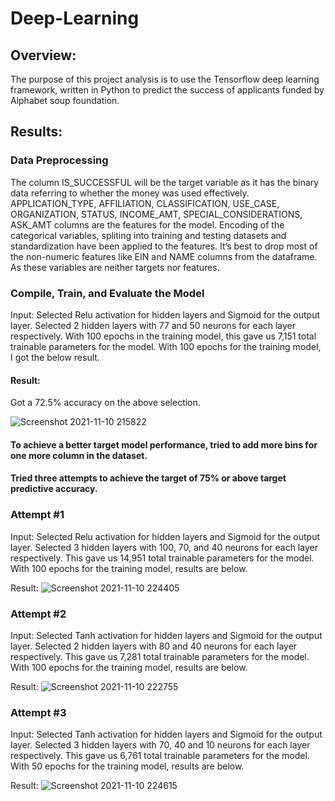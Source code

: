 # Deep-Learning

## Overview:

The purpose of this project analysis is to use the Tensorflow deep learning framework, written in Python to predict the success of applicants funded by Alphabet soup foundation. 

## Results:

### Data Preprocessing

The column IS_SUCCESSFUL will be the target variable as it has the binary data referring to whether the money was used effectively. 
APPLICATION_TYPE, AFFILIATION, CLASSIFICATION, USE_CASE, ORGANIZATION, STATUS, INCOME_AMT, SPECIAL_CONSIDERATIONS, ASK_AMT columns are the features for the model.
Encoding of the categorical variables, spliting into training and testing datasets and standardization have been applied to the features.
It’s best to drop most of the non-numeric features like EIN and NAME columns from the dataframe. As these variables are neither targets nor features.

### Compile, Train, and Evaluate the Model
Input:
Selected Relu activation for hidden layers and Sigmoid for the output layer. Selected 2 hidden layers with 77 and 50 neurons for each layer respectively. With 100 epochs in the training model, this gave us 7,151 total trainable parameters for the model. With 100 epochs for the training model, I got the below result. 

#### Result:
Got a 72.5% accuracy on the above selection.

![Screenshot 2021-11-10 215822](https://user-images.githubusercontent.com/81407869/141245904-5ba8dde9-ce23-4207-a57c-bf0b0623b7ac.jpg)

#### To achieve a better target model performance, tried to add more bins for one more column in the dataset. 
#### Tried three attempts to achieve the target of 75% or above target predictive accuracy.

### Attempt #1
Input:
Selected Relu activation for hidden layers and Sigmoid for the output layer. Selected 3 hidden layers with 100, 70, and 40 neurons for each layer respectively. This gave us 14,951 total trainable parameters for the model. With 100 epochs for the training model, results are below. 

Result:
![Screenshot 2021-11-10 224405](https://user-images.githubusercontent.com/81407869/141250678-2a43ef24-0dc0-48fb-84cf-bc6a191443e2.jpg)


### Attempt #2
Input:
Selected Tanh activation for hidden layers and Sigmoid for the output layer. Selected 2 hidden layers with 80 and 40 neurons for each layer respectively. This gave us 7,281 total trainable parameters for the model. With 100 epochs for the training model, results are below. 

Result:
![Screenshot 2021-11-10 222755](https://user-images.githubusercontent.com/81407869/141248849-ae53ca5d-66cd-4003-af86-10a635609260.jpg)

### Attempt #3
Input:
Selected Tanh activation for hidden layers and Sigmoid for the output layer. Selected 3 hidden layers with 70, 40 and 10 neurons for each layer respectively. This gave us 6,761 total trainable parameters for the model. With 50 epochs for the training model, results are below.

Result:
![Screenshot 2021-11-10 224615](https://user-images.githubusercontent.com/81407869/141250959-3752020a-aa7d-4aed-bce4-025a7e050770.jpg)








    
